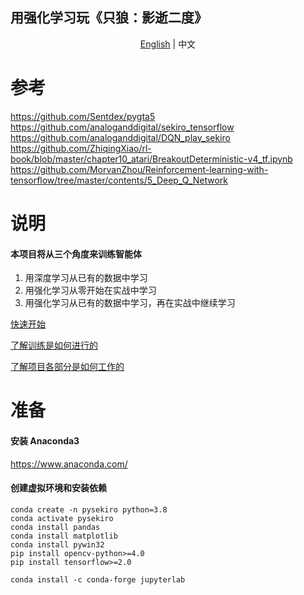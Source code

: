 ## 用强化学习玩《只狼：影逝二度》

<p align="center">
    <a href="https://github.com/ricagj/pysekiro_with_RL/blob/main/README_EN.md">English</a>
    | 
    <a>中文</a>
</p>

# 参考
https://github.com/Sentdex/pygta5  
https://github.com/analoganddigital/sekiro_tensorflow  
https://github.com/analoganddigital/DQN_play_sekiro  
https://github.com/ZhiqingXiao/rl-book/blob/master/chapter10_atari/BreakoutDeterministic-v4_tf.ipynb  
https://github.com/MorvanZhou/Reinforcement-learning-with-tensorflow/tree/master/contents/5_Deep_Q_Network  

# 说明

#### 本项目将从三个角度来训练**智能体**  
1. 用深度学习从已有的数据中学习
2. 用强化学习从零开始在实战中学习
3. 用强化学习从已有的数据中学习，再在实战中继续学习

[快速开始](https://nbviewer.jupyter.org/github/ricagj/pysekiro_with_RL/blob/main/Quick_start.ipynb)  

[了解训练是如何进行的](https://nbviewer.jupyter.org/github/ricagj/pysekiro_with_RL/blob/main/How_is_it_trained.ipynb)  

[了解项目各部分是如何工作的](https://nbviewer.jupyter.org/github/ricagj/pysekiro_with_RL/blob/main/How_it_works.ipynb)  

# 准备

#### 安装 Anaconda3
https://www.anaconda.com/

#### 创建虚拟环境和安装依赖
~~~shell
conda create -n pysekiro python=3.8
conda activate pysekiro
conda install pandas
conda install matplotlib
conda install pywin32
pip install opencv-python>=4.0
pip install tensorflow>=2.0

conda install -c conda-forge jupyterlab
~~~